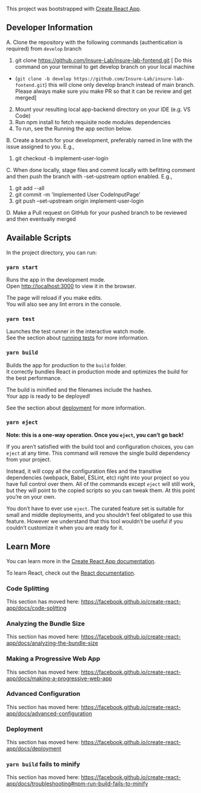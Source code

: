 This project was bootstrapped with [Create React App](https://github.com/facebook/create-react-app).


## Developer Information

A. Clone the repository with the following commands (authentication is required) from `develop` branch
1. git clone https://github.com/Insure-Lab/insure-lab-fontend.git
[ Do this command on your terminal to get develop branch on your local machine 
- (`git clone -b develop https://github.com/Insure-Lab/insure-lab-fontend.git`) this will clone only develop branch instead of main branch. Please always make sure you make PR so that it can be review and get merged]
2. Mount your resulting local app-backend directory on your IDE (e.g. VS Code)
3. Run npm install to fetch requisite node modules dependencies
4. To run, see the Running the app section below.

B. Create a branch for your development, preferably named in line with the issue assigned to you. E.g.,
1. git checkout -b implement-user-login

C. When done locally, stage files and commit locally with befitting comment and then push the branch with -set-upstream option enabled. E.g.,
1. git add --all
2. git commit -m 'Implemented User CodeInputPage'
3. git push –set-upstream origin implement-user-login

D. Make a Pull request on GitHub for your pushed branch to be reviewed and then eventually merged

## Available Scripts

In the project directory, you can run:

### `yarn start`

Runs the app in the development mode.<br />
Open [http://localhost:3000](http://localhost:3000) to view it in the browser.

The page will reload if you make edits.<br />
You will also see any lint errors in the console.

### `yarn test`

Launches the test runner in the interactive watch mode.<br />
See the section about [running tests](https://facebook.github.io/create-react-app/docs/running-tests) for more information.

### `yarn build`

Builds the app for production to the `build` folder.<br />
It correctly bundles React in production mode and optimizes the build for the best performance.

The build is minified and the filenames include the hashes.<br />
Your app is ready to be deployed!

See the section about [deployment](https://facebook.github.io/create-react-app/docs/deployment) for more information.

### `yarn eject`

**Note: this is a one-way operation. Once you `eject`, you can’t go back!**

If you aren’t satisfied with the build tool and configuration choices, you can `eject` at any time. This command will remove the single build dependency from your project.

Instead, it will copy all the configuration files and the transitive dependencies (webpack, Babel, ESLint, etc) right into your project so you have full control over them. All of the commands except `eject` will still work, but they will point to the copied scripts so you can tweak them. At this point you’re on your own.

You don’t have to ever use `eject`. The curated feature set is suitable for small and middle deployments, and you shouldn’t feel obligated to use this feature. However we understand that this tool wouldn’t be useful if you couldn’t customize it when you are ready for it.

## Learn More

You can learn more in the [Create React App documentation](https://facebook.github.io/create-react-app/docs/getting-started).

To learn React, check out the [React documentation](https://reactjs.org/).

### Code Splitting

This section has moved here: https://facebook.github.io/create-react-app/docs/code-splitting

### Analyzing the Bundle Size

This section has moved here: https://facebook.github.io/create-react-app/docs/analyzing-the-bundle-size

### Making a Progressive Web App

This section has moved here: https://facebook.github.io/create-react-app/docs/making-a-progressive-web-app

### Advanced Configuration

This section has moved here: https://facebook.github.io/create-react-app/docs/advanced-configuration

### Deployment

This section has moved here: https://facebook.github.io/create-react-app/docs/deployment

### `yarn build` fails to minify

This section has moved here: https://facebook.github.io/create-react-app/docs/troubleshooting#npm-run-build-fails-to-minify
